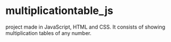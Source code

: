 # multiplicationtable_js
 project made in JavaScript, HTML and CSS. It consists of showing multiplication tables of any number.
